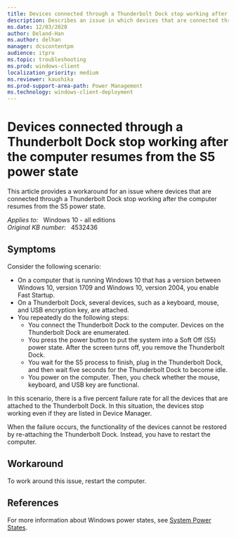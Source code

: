 ```yaml
---
title: Devices connected through a Thunderbolt Dock stop working after the computer resumes from the S5 power state
description: Describes an issue in which devices that are connected through a Thunderbolt Dock stop working after the computer resumes from the S5 power state. Provides a workaround.
ms.date: 12/03/2020
author: Deland-Han
ms.author: delhan
manager: dcscontentpm
audience: itpro
ms.topic: troubleshooting
ms.prod: windows-client
localization_priority: medium
ms.reviewer: kaushika
ms.prod-support-area-path: Power Management
ms.technology: windows-client-deployment
---
```

# Devices connected through a Thunderbolt Dock stop working after the computer resumes from the S5 power state

This article provides a workaround for an issue where devices that are connected through a Thunderbolt Dock stop working after the computer resumes from the S5 power state.

_Applies to:_ &nbsp; Windows 10 - all editions  
_Original KB number:_ &nbsp; 4532436

## Symptoms

Consider the following scenario:

- On a computer that is running Windows 10 that has a version between Windows 10, version 1709 and Windows 10, version 2004, you enable Fast Startup.
- On a Thunderbolt Dock, several devices, such as a keyboard, mouse, and USB encryption key, are attached.
- You repeatedly do the following steps:
  - You connect the Thunderbolt Dock to the computer. Devices on the Thunderbolt Dock are enumerated.
  - You press the power button to put the system into a Soft Off (S5) power state. After the screen turns off, you remove the Thunderbolt Dock.
  - You wait for the S5 process to finish, plug in the Thunderbolt Dock, and then wait five seconds for the Thunderbolt Dock to become idle.
  - You power on the computer. Then, you check whether the mouse, keyboard, and USB key are functional.

In this scenario, there is a five percent failure rate for all the devices that are attached to the Thunderbolt Dock. In this situation, the devices stop working even if they are listed in Device Manager.

When the failure occurs, the functionality of the devices cannot be restored by re-attaching the Thunderbolt Dock. Instead, you have to restart the computer.

## Workaround

To work around this issue, restart the computer.

## References

For more information about Windows power states, see [System Power States](/windows/win32/power/system-power-states).
